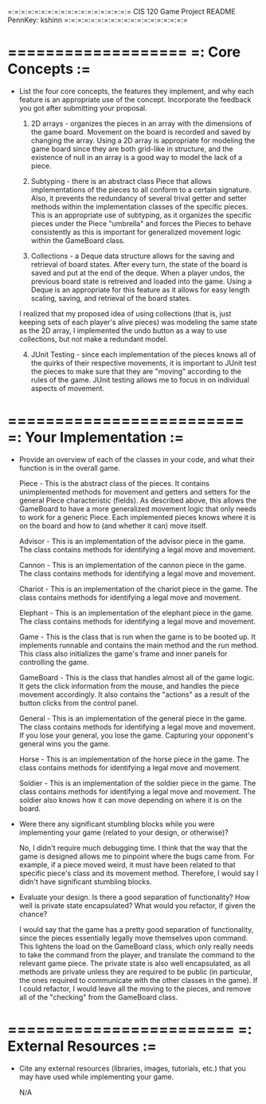 =:=:=:=:=:=:=:=:=:=:=:=:=:=:=:=:=:=:=
CIS 120 Game Project README
PennKey: kshinn
=:=:=:=:=:=:=:=:=:=:=:=:=:=:=:=:=:=:=

===================
=: Core Concepts :=
===================

- List the four core concepts, the features they implement, and why each feature
  is an appropriate use of the concept. Incorporate the feedback you got after
  submitting your proposal.

  1. 2D arrays - organizes the pieces in an array with the dimensions of the 
  game board. Movement on the board is recorded and saved by changing the 
  array. Using a 2D array is appropriate for modeling the game board since 
  they are both grid-like in structure, and the existence of null in an array
  is a good way to model the lack of a piece.

  2. Subtyping - there is an abstract class Piece that allows implementations
  of the pieces to all conform to a certain signature. Also, it prevents the
  redundancy of several trival getter and setter methods within the
  implementation classes of the specific pieces. This is an appropriate use 
  of subtyping, as it organizes the specific pieces under the Piece "umbrella"
  and forces the Pieces to behave consistently as this is important for 
  generalized movement logic within the GameBoard class.

  3. Collections - a Deque data structure allows for the saving and retrieval
  of board states. After every turn, the state of the board is saved and put
  at the end of the deque. When a player undos, the previous board state is
  retreived and loaded into the game. Using a Deque is an appropriate for this 
  feature as it allows for easy length scaling, saving, and retrieval of the 
  board states.
  
  I realized that my proposed idea of using collections (that is, just
  keeping sets of each player's alive pieces) was modeling the same state 
  as the 2D array, I implemented the undo button as a way to use collections,
  but not make a redundant model.

  4. JUnit Testing - since each implementation of the pieces knows all of the
  quirks of their respective movements, it is important to JUnit test the pieces
  to make sure that they are "moving" according to the rules of the game. JUnit
  testing allows me to focus in on individual aspects of movement.


=========================
=: Your Implementation :=
=========================

- Provide an overview of each of the classes in your code, and what their
  function is in the overall game.
  
  Piece - This is the abstract class of the pieces. It contains unimplemented
  methods for movement and getters and setters for the general Piece
  characteristic (fields). As described above, this allows the GameBoard to
  have a more generalized movement logic that only needs to work for a generic
  Piece. Each implemented pieces knows where it is on the board and how to (and
  whether it can) move itself.
  
  Advisor - This is an implementation of the advisor piece in the game. The
  class contains methods for identifying a legal move and movement.
  
  Cannon - This is an implementation of the cannon piece in the game. The
  class contains methods for identifying a legal move and movement.
  
  Chariot - This is an implementation of the chariot piece in the game. The
  class contains methods for identifying a legal move and movement.
  
  Elephant - This is an implementation of the elephant piece in the game. The
  class contains methods for identifying a legal move and movement.
  
  Game - This is the class that is run when the game is to be booted up. It 
  implements runnable and contains the main method and the run method. This
  class also initializes the game's frame and inner panels for controlling the
  game.
  
  GameBoard - This is the class that handles almost all of the game logic. It
  gets the click information from the mouse, and handles the piece movement
  accordingly. It also contains the "actions" as a result of the button clicks
  from the control panel.
  
  General - This is an implementation of the general piece in the game. The
  class contains methods for identifying a legal move and movement. If you 
  lose your general, you lose the game. Capturing your opponent's general wins
  you the game.
  
  Horse - This is an implementation of the horse piece in the game. The
  class contains methods for identifying a legal move and movement.
  
  Soldier - This is an implementation of the soldier piece in the game. The
  class contains methods for identifying a legal move and movement. The
  soldier also knows how it can move depending on where it is on the board.


- Were there any significant stumbling blocks while you were implementing your
  game (related to your design, or otherwise)?
  
  No, I didn't require much debugging time. I think that the way that the
  game is designed allows me to pinpoint where the bugs came from. For example, 
  if a piece moved weird, it must have been related to that specific piece's 
  class and its movement method. Therefore, I would say I didn't have
  significant stumbling blocks.


- Evaluate your design. Is there a good separation of functionality? How well is
  private state encapsulated? What would you refactor, if given the chance?
  
  I would say that the game has a pretty good separation of functionality, 
  since the pieces essentially legally move themselves upon command. This 
  lightens the load on the GameBoard class, which only really needs to take
  the command from the player, and translate the command to the relevant 
  game piece. The private state is also well encapsulated, as all methods are
  private unless they are required to be public (in particular, the ones
  required to communicate with the other classes in the game). If I could
  refactor, I would leave all the moving to the pieces, and remove all of the
  "checking" from the GameBoard class.


========================
=: External Resources :=
========================

- Cite any external resources (libraries, images, tutorials, etc.) that you may
  have used while implementing your game.
  
  N/A
